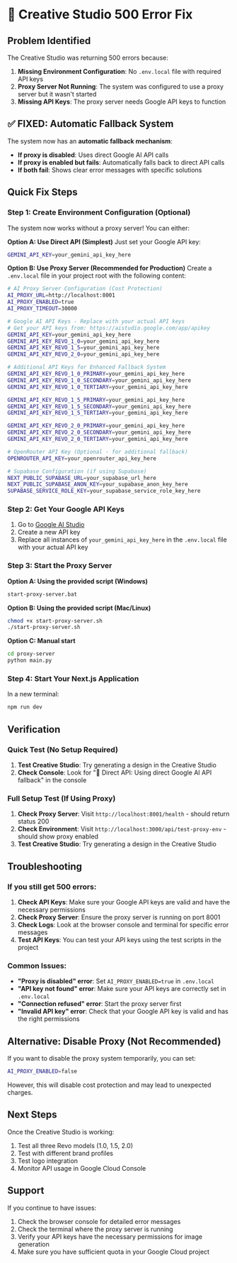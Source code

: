 # 🎨 Creative Studio 500 Error Fix

## Problem Identified
The Creative Studio was returning 500 errors because:
1. **Missing Environment Configuration**: No `.env.local` file with required API keys
2. **Proxy Server Not Running**: The system was configured to use a proxy server but it wasn't started
3. **Missing API Keys**: The proxy server needs Google API keys to function

## ✅ FIXED: Automatic Fallback System
The system now has an **automatic fallback mechanism**:
- **If proxy is disabled**: Uses direct Google AI API calls
- **If proxy is enabled but fails**: Automatically falls back to direct API calls
- **If both fail**: Shows clear error messages with specific solutions

## Quick Fix Steps

### Step 1: Create Environment Configuration (Optional)
The system now works without a proxy server! You can either:

**Option A: Use Direct API (Simplest)**
Just set your Google API key:
```bash
GEMINI_API_KEY=your_gemini_api_key_here
```

**Option B: Use Proxy Server (Recommended for Production)**
Create a `.env.local` file in your project root with the following content:

```bash
# AI Proxy Server Configuration (Cost Protection)
AI_PROXY_URL=http://localhost:8001
AI_PROXY_ENABLED=true
AI_PROXY_TIMEOUT=30000

# Google AI API Keys - Replace with your actual API keys
# Get your API keys from: https://aistudio.google.com/app/apikey
GEMINI_API_KEY=your_gemini_api_key_here
GEMINI_API_KEY_REVO_1_0=your_gemini_api_key_here
GEMINI_API_KEY_REVO_1_5=your_gemini_api_key_here
GEMINI_API_KEY_REVO_2_0=your_gemini_api_key_here

# Additional API Keys for Enhanced Fallback System
GEMINI_API_KEY_REVO_1_0_PRIMARY=your_gemini_api_key_here
GEMINI_API_KEY_REVO_1_0_SECONDARY=your_gemini_api_key_here
GEMINI_API_KEY_REVO_1_0_TERTIARY=your_gemini_api_key_here

GEMINI_API_KEY_REVO_1_5_PRIMARY=your_gemini_api_key_here
GEMINI_API_KEY_REVO_1_5_SECONDARY=your_gemini_api_key_here
GEMINI_API_KEY_REVO_1_5_TERTIARY=your_gemini_api_key_here

GEMINI_API_KEY_REVO_2_0_PRIMARY=your_gemini_api_key_here
GEMINI_API_KEY_REVO_2_0_SECONDARY=your_gemini_api_key_here
GEMINI_API_KEY_REVO_2_0_TERTIARY=your_gemini_api_key_here

# OpenRouter API Key (Optional - for additional fallback)
OPENROUTER_API_KEY=your_openrouter_api_key_here

# Supabase Configuration (if using Supabase)
NEXT_PUBLIC_SUPABASE_URL=your_supabase_url_here
NEXT_PUBLIC_SUPABASE_ANON_KEY=your_supabase_anon_key_here
SUPABASE_SERVICE_ROLE_KEY=your_supabase_service_role_key_here
```

### Step 2: Get Your Google API Keys
1. Go to [Google AI Studio](https://aistudio.google.com/app/apikey)
2. Create a new API key
3. Replace all instances of `your_gemini_api_key_here` in the `.env.local` file with your actual API key

### Step 3: Start the Proxy Server
**Option A: Using the provided script (Windows)**
```bash
start-proxy-server.bat
```

**Option B: Using the provided script (Mac/Linux)**
```bash
chmod +x start-proxy-server.sh
./start-proxy-server.sh
```

**Option C: Manual start**
```bash
cd proxy-server
python main.py
```

### Step 4: Start Your Next.js Application
In a new terminal:
```bash
npm run dev
```

## Verification

### Quick Test (No Setup Required)
1. **Test Creative Studio**: Try generating a design in the Creative Studio
2. **Check Console**: Look for "🔄 Direct API: Using direct Google AI API fallback" in the console

### Full Setup Test (If Using Proxy)
1. **Check Proxy Server**: Visit `http://localhost:8001/health` - should return status 200
2. **Check Environment**: Visit `http://localhost:3000/api/test-proxy-env` - should show proxy enabled
3. **Test Creative Studio**: Try generating a design in the Creative Studio

## Troubleshooting

### If you still get 500 errors:

1. **Check API Keys**: Make sure your Google API keys are valid and have the necessary permissions
2. **Check Proxy Server**: Ensure the proxy server is running on port 8001
3. **Check Logs**: Look at the browser console and terminal for specific error messages
4. **Test API Keys**: You can test your API keys using the test scripts in the project

### Common Issues:

- **"Proxy is disabled" error**: Set `AI_PROXY_ENABLED=true` in `.env.local`
- **"API key not found" error**: Make sure your API keys are correctly set in `.env.local`
- **"Connection refused" error**: Start the proxy server first
- **"Invalid API key" error**: Check that your Google API key is valid and has the right permissions

## Alternative: Disable Proxy (Not Recommended)

If you want to disable the proxy system temporarily, you can set:
```bash
AI_PROXY_ENABLED=false
```

However, this will disable cost protection and may lead to unexpected charges.

## Next Steps

Once the Creative Studio is working:
1. Test all three Revo models (1.0, 1.5, 2.0)
2. Test with different brand profiles
3. Test logo integration
4. Monitor API usage in Google Cloud Console

## Support

If you continue to have issues:
1. Check the browser console for detailed error messages
2. Check the terminal where the proxy server is running
3. Verify your API keys have the necessary permissions for image generation
4. Make sure you have sufficient quota in your Google Cloud project
